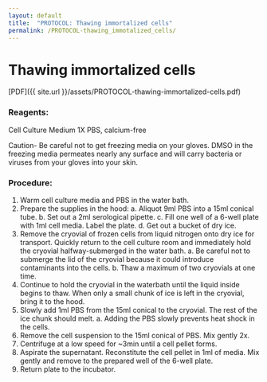 ```yaml
---
layout: default
title:  "PROTOCOL: Thawing immortalized cells"
permalink: /PROTOCOL-thawing_immotalized_cells/
---
```

# Thawing immortalized cells
[PDF]({{ site.url }}/assets/PROTOCOL-thawing-immortalized-cells.pdf)

### Reagents:
Cell Culture Medium
1X PBS, calcium-free

Caution- Be careful not to get freezing media on your gloves. DMSO in the freezing media permeates nearly any surface and will carry bacteria or viruses from your gloves into your skin.

### Procedure:
1. Warm cell culture media and PBS in the water bath. 
2. Prepare the supplies in the hood: 
   a. Aliquot 9ml PBS into a 15ml conical tube.
   b. Set out a 2ml serological pipette.
   c. Fill one well of a 6-well plate with 1ml cell media. Label the plate.
   d. Get out a bucket of dry ice.
3. Remove the cryovial of frozen cells from liquid nitrogen onto dry ice for transport. Quickly return to the cell culture room and immediately hold the cryovial halfway-submerged in the water bath. 
   a. Be careful not to submerge the lid of the cryovial because it could introduce contaminants into the cells.
   b. Thaw a maximum of two cryovials at one time.
4. Continue to hold the cryovial in the waterbath until the liquid inside begins to thaw. When only a small chunk of ice is left in the cryovial, bring it to the hood.
5. Slowly add 1ml PBS from the 15ml conical to the cryovial. The rest of the ice chunk should melt.
   a. Adding the PBS slowly prevents heat shock in the cells.
6. Remove the cell suspension to the 15ml conical of PBS. Mix gently 2x.
7. Centrifuge at a low speed for ~3min until a cell pellet forms.
8. Aspirate the supernatant. Reconstitute the cell pellet in 1ml of media. Mix gently and remove to the prepared well of the 6-well plate.
9. Return plate to the incubator.

